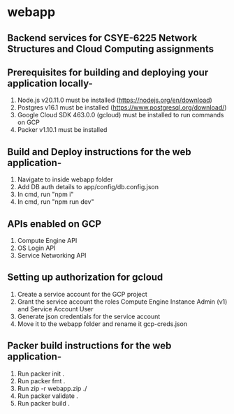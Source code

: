 # webapp

## Backend services for CSYE-6225 Network Structures and Cloud Computing assignments

## Prerequisites for building and deploying your application locally-  
1) Node.js v20.11.0 must be installed (https://nodejs.org/en/download)  
2) Postgres v16.1 must be installed (https://www.postgresql.org/download/)  
3) Google Cloud SDK 463.0.0 (gcloud) must be installed to run commands on GCP
4) Packer v1.10.1 must be installed

## Build and Deploy instructions for the web application-
1) Navigate to inside webapp folder
2) Add DB auth details to app/config/db.config.json
3) In cmd, run "npm i"
4) In cmd, run "npm run dev"

## APIs enabled on GCP
1. Compute Engine API
2. OS Login API
3. Service Networking API

## Setting up authorization for gcloud
1) Create a service account for the GCP project
2) Grant the service account the roles Compute Engine Instance Admin (v1) and Service Account User
3) Generate json credentials for the service account
4) Move it to the webapp folder and rename it gcp-creds.json

## Packer build  instructions for the web application-
1) Run packer init .
2) Run packer fmt .
3) Run zip -r webapp.zip ./
4) Run packer validate .
5) Run packer build .
